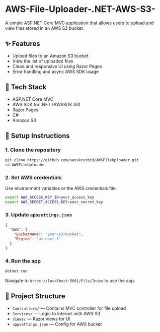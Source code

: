 # AWS-File-Uploader-.NET-AWS-S3-
A simple ASP.NET Core MVC application that allows users to upload and view files stored in an AWS S3 bucket.
## ✨ Features
- Upload files to an Amazon S3 bucket
- View the list of uploaded files
- Clean and responsive UI using Razor Pages
- Error handling and async AWS SDK usage

## 🚀 Tech Stack
- ASP.NET Core MVC
- AWS SDK for .NET (AWSSDK.S3)
- Razor Pages
- C#
- Amazon S3

## 🔧 Setup Instructions

### 1. Clone the repository
```bash
git clone https://github.com/sanskruthi9/AWSFileUploader.git
cd AWSFileUploader
```

### 2. Set AWS credentials
Use environment variables or the AWS credentials file:
```bash
export AWS_ACCESS_KEY_ID=your_access_key
export AWS_SECRET_ACCESS_KEY=your_secret_key
```

### 3. Update `appsettings.json`
```json
{
  "AWS": {
    "BucketName": "your-s3-bucket",
    "Region": "us-east-1"
  }
}
```

### 4. Run the app
```bash
dotnet run
```

Navigate to `https://localhost:5001/File/Index` to use the app.

## 📂 Project Structure
- `Controllers/` — Contains MVC controller for file upload
- `Services/` — Logic to interact with AWS S3
- `Views/` — Razor views for UI
- `appsettings.json` — Config for AWS bucket
